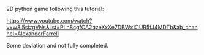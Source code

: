 2D python game following this tutorial:

https://www.youtube.com/watch?v=w8i5sizgVNs&list=PLn8cgfOA2qzeXxXe7DBWxX1UR5fJ4MDTb&ab_channel=AlexanderFarrell

Some deviation and not fully completed.
